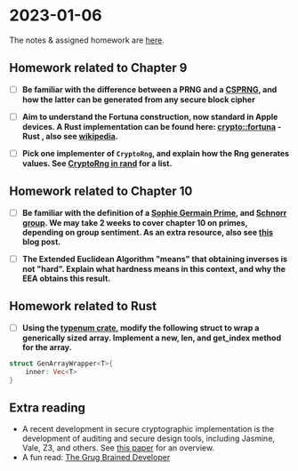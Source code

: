 # 2023-01-06
The notes & assigned homework are [here](https://uncloak.org/courses/rust+cryptography+engineering/course-2022-01-06+Session+6+Notes).

## Homework related to Chapter 9

* [ ] **Be familiar with the difference between a PRNG and a [CSPRNG](https://en.wikipedia.org/wiki/Cryptographically_secure_pseudorandom_number_generator), and how the latter can be generated from any secure block cipher**

* [ ] **Aim to understand the Fortuna construction, now standard in Apple devices. A Rust implementation can be found here: [crypto::fortuna](https://nicolasdp.github.io/git/crypto/fortuna/) - Rust , also see [wikipedia](https://en.wikipedia.org/wiki/Fortuna_(PRNG)).**

* [ ] **Pick one implementer of `CryptoRng`, and explain how the Rng generates values. See [CryptoRng in rand](https://rust-random.github.io/rand/rand/trait.CryptoRng.html) for a list.**

## Homework related to Chapter 10

* [ ] **Be familiar with the definition of a [Sophie Germain Prime](https://en.wikipedia.org/wiki/Safe_and_Sophie_Germain_primes#Sophie_Germain_prime), and [Schnorr group](https://en.wikipedia.org/wiki/Schnorr_group). We may take 2 weeks to cover chapter 10 on primes, depending on group sentiment. As an extra resource, also see [this](https://medium.com/snips-ai/prime-number-generation-2a02f28508ff) blog post.**

* [ ] **The Extended Euclidean Algorithm "means" that obtaining inverses is not "hard". Explain what hardness means in this context, and why the EEA obtains this result.**

## Homework related to Rust

* [ ] **Using the [typenum crate](https://docs.rs/typenum/latest/typenum/), modify the following struct to wrap a generically sized array. Implement a new, len, and get_index method for the array.**
```rust
struct GenArrayWrapper<T>{
    inner: Vec<T>
}
```

## Extra reading

* A recent development in secure cryptographic implementation is the development of auditing and secure design tools, including Jasmine, Vale, Z3, and others. See [this paper](https://hal.inria.fr/hal-03046757/file/BarbosaetalOakland21.pdf) for an overview.
* A fun read: [The Grug Brained Developer](https://grugbrain.dev/)
